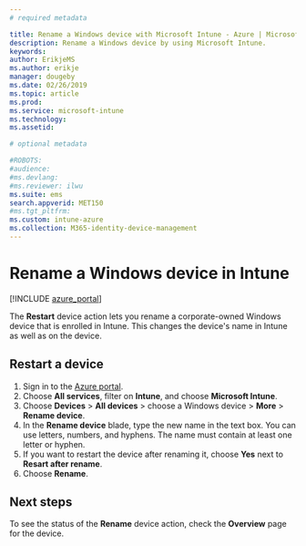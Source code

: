 ```yaml
---
# required metadata

title: Rename a Windows device with Microsoft Intune - Azure | Microsoft Docs
description: Rename a Windows device by using Microsoft Intune.
keywords:
author: ErikjeMS
ms.author: erikje
manager: dougeby
ms.date: 02/26/2019
ms.topic: article
ms.prod:
ms.service: microsoft-intune
ms.technology:
ms.assetid: 

# optional metadata

#ROBOTS:
#audience:
#ms.devlang:
#ms.reviewer: ilwu
ms.suite: ems
search.appverid: MET150
#ms.tgt_pltfrm:
ms.custom: intune-azure
ms.collection: M365-identity-device-management
---
```


# Rename a Windows device in Intune


[!INCLUDE [azure_portal](./includes/azure_portal.md)]

The **Restart** device action lets you rename a corporate-owned Windows device that is enrolled in Intune. This changes the device's name in Intune as well as on the device. 


## Restart a device

1. Sign in to the [Azure portal](https://portal.azure.com).
2. Choose **All services**, filter on **Intune**, and choose **Microsoft Intune**.
3. Choose **Devices** > **All devices** > choose a Windows device > **More** > **Rename device**.
4. In the **Rename device** blade, type the new name in the text box. You can use letters, numbers, and hyphens. The name must contain at least one letter or hyphen.
5. If you want to restart the device after renaming it, choose **Yes** next to **Resart after rename**.
6. Choose **Rename**.



## Next steps

To see the status of the **Rename** device action, check the **Overview** page for the device.
